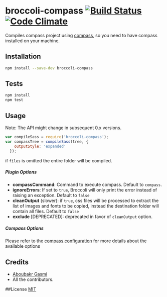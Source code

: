 
# broccoli-compass [![Build Status](https://travis-ci.org/g13013/broccoli-compass.svg?branch=master)](https://travis-ci.org/g13013/broccoli-compass) [![Code Climate](https://codeclimate.com/github/g13013/broccoli-compass/badges/gpa.svg)](https://codeclimate.com/github/g13013/broccoli-compass)

Compiles compass project using [compass](https://github.com/chriseppstein/compass), so you need to have compass installed on your machine.

## Installation

```bash
npm install --save-dev broccoli-compass
```

## Tests

```bash
npm install
npm test
```

## Usage

Note: The API might change in subsequent 0.x versions.

```js
var compileSass = require('broccoli-compass');
var compassTree = compileSass(tree, {
    outputStyle: 'expanded'
  });
```
if `files` is omitted the entire folder will be compiled.

##### Plugin Options

* **compassCommand**: Command to execute compass. Default to `compass`.
* **ignoreErrors**: If set to `true`, Broccoli will only print the error instead of raising an exception. Default to `false`
* **cleanOutput** (slower): if `true`, css files will be processed to extract the list of images and fonts to be copied, instead the destination folder will contain all files. Default to `false`
* **exclude** [DEPRECATED]: deprecated in favor of `cleanOutput` option.

##### Compass Options

Please refer to the [compass configuration](http://compass-style.org/help/documentation/configuration-reference/) for more details about the available options


## Credits
* [Aboubakr Gasmi](https://github.com/g13013)
* All the contributors.

##License
[MIT](https://github.com/g13013/broccoli-compass/blob/master/LICENSE.md)
